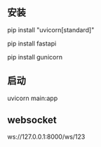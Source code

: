 ## 安装
pip install "uvicorn[standard]"  

pip install fastapi  

pip install gunicorn

## 启动
uvicorn main:app

## websocket
ws://127.0.0.1:8000/ws/123